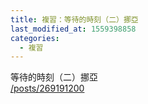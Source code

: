 ```yaml
---
title: 複習：等待的時刻（二）挪亞
last_modified_at: 1559398858
categories:
  - 複習
---
```


<p>等待的時刻（二）挪亞<br>
<a href="/posts/269191200" target="_blank">/posts/269191200</a></p>

<p>&nbsp;</p>


